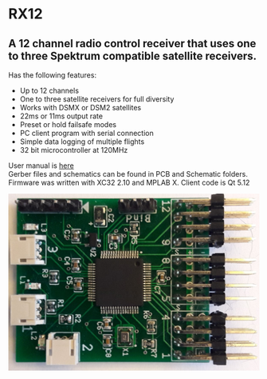 # RX12  
## A 12 channel radio control receiver that uses one to three Spektrum compatible satellite receivers.

Has the following features:
* Up to 12 channels
* One to three satellite receivers for full diversity
* Works with DSMX or DSM2 satellites
* 22ms or 11ms output rate
* Preset or hold failsafe modes
* PC client program with serial connection
* Simple data logging of multiple flights
* 32 bit microcontroller at 120MHz

User manual is [here](https://github.com/bemcgarvey/RX12/blob/master/docs/RX12%20Manual.pdf)  
Gerber files and schematics can be found in PCB and Schematic folders.  
Firmware was written with XC32 2.10 and MPLAB X.  Client code is Qt 5.12  

![image](https://github.com/bemcgarvey/RX12/blob/master/docs/image-small.jpg)  


